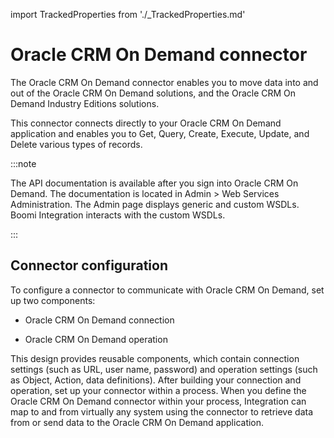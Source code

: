 import TrackedProperties from './_TrackedProperties.md'

# Oracle CRM On Demand connector 

<head>
  <meta name="guidename" content="Integration"/>
  <meta name="context" content="GUID-4796a9c9-141a-43a3-8382-2dd7aabe2e05"/>
</head>


The Oracle CRM On Demand connector enables you to move data into and out of the Oracle CRM On Demand solutions, and the Oracle CRM On Demand Industry Editions solutions.

This connector connects directly to your Oracle CRM On Demand application and enables you to Get, Query, Create, Execute, Update, and Delete various types of records.

:::note

The API documentation is available after you sign into Oracle CRM On Demand. The documentation is located in Admin \> Web Services Administration. The Admin page displays generic and custom WSDLs. Boomi Integration interacts with the custom WSDLs.

:::

## Connector configuration 

To configure a connector to communicate with Oracle CRM On Demand, set up two components:

-   Oracle CRM On Demand connection

-   Oracle CRM On Demand operation


This design provides reusable components, which contain connection settings \(such as URL, user name, password\) and operation settings \(such as Object, Action, data definitions\). After building your connection and operation, set up your connector within a process. When you define the Oracle CRM On Demand connector within your process, Integration can map to and from virtually any system using the connector to retrieve data from or send data to the Oracle CRM On Demand application.

<TrackedProperties />